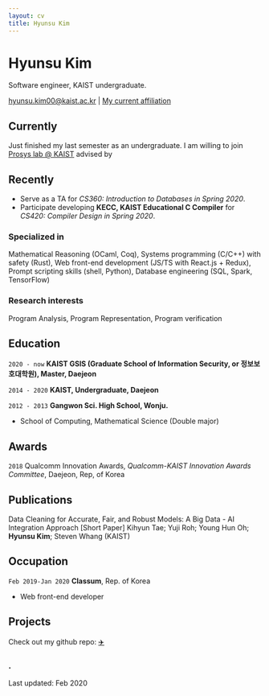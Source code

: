 ```yaml
---
layout: cv
title: Hyunsu Kim
---
```


# Hyunsu Kim

Software engineer, KAIST undergraduate.

<div id="webaddress">
<a href="mailto:hyunsu.kim00@kaist.ac.kr">hyunsu.kim00@kaist.ac.kr</a>
| <a href="https://cp.kaist.ac.kr/hyunsu.kim">My current affiliation</a>
</div>

## Currently

Just finished my last semester as an undergraduate. I am willing to join [Prosys lab @ KAIST](https://prosys.kaist.ac.kr) advised by

## Recently

- Serve as a TA for _CS360: Introduction to Databases in Spring 2020_.
- Participate developing **KECC, KAIST Educational C Compiler** for _CS420: Compiler Design in Spring 2020_.

### Specialized in

Mathematical Reasoning (OCaml, Coq), Systems programming (C/C++) with safety (Rust), Web front-end development (JS/TS with React.js + Redux), Prompt scripting skills (shell, Python), Database engineering (SQL, Spark, TensorFlow)

### Research interests

Program Analysis, Program Representation, Program verification

## Education

`2020 - now`
**KAIST GSIS (Graduate School of Information Security, or 정보보호대학원), Master, Daejeon**

`2014 - 2020`
**KAIST, Undergraduate, Daejeon**

`2012 - 2013`
**Gangwon Sci. High School, Wonju.**

- School of Computing, Mathematical Science (Double major)

## Awards

`2018`
Qualcomm Innovation Awards, _Qualcomm-KAIST Innovation Awards Committee_, Daejeon, Rep, of Korea

## Publications

Data Cleaning for Accurate, Fair, and Robust Models: A Big Data - AI Integration Approach [Short Paper] Kihyun Tae; Yuji Roh; Young Hun Oh; **Hyunsu Kim**; Steven Whang (KAIST)

## Occupation

`Feb 2019-Jan 2020`
**Classum**, Rep. of Korea

- Web front-end developer

## Projects

Check out my github repo: [✈️](https://github.com/hyunsukimsokcho)

### .

Last updated: Feb 2020
